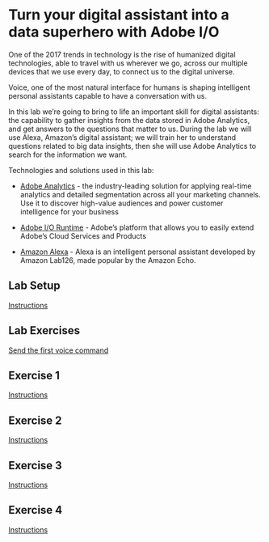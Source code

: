 # Turn your digital assistant into a data superhero with Adobe I/O

One of the 2017 trends in technology is the rise of humanized digital technologies, able to travel with us wherever we go, across our multiple devices that we use every day, to connect us to the digital universe.  

Voice, one of the most natural interface for humans is shaping intelligent personal assistants capable to have a conversation with us. 

In this lab we’re going to bring to life an important skill for digital assistants: the capability to gather insights from the data stored in Adobe Analytics, and get answers to the questions that matter to us. During the lab we will use Alexa, Amazon’s digital assistant; we will train her to understand questions related to big data insights, then she will use Adobe Analytics to search for the information we want.

Technologies and solutions used in this lab:

* [Adobe Analytics](http://www.adobe.com/marketing-cloud/web-analytics.html) - the industry-leading solution for applying real-time analytics and detailed segmentation across all your marketing channels. Use it to discover high-value audiences and power customer intelligence for your business

* [Adobe I/O Runtime](https://www.adobe.io/) - Adobe’s platform that allows you to easily extend Adobe’s Cloud Services and Products

* [Amazon Alexa](https://alexa.amazon.com) - Alexa is an intelligent personal assistant developed by Amazon Lab126, made popular by the Amazon Echo.


## Lab Setup
[Instructions](/docs/setup.md#setting-up)

## Lab Exercises

[Send the first voice command](/exercises/exercise-1#send-the-first-voice-command-to-your-skill)

## Exercise 1
[Instructions](/exercises/exercise-1#exercise-1)

## Exercise 2
[Instructions](/exercises/exercise-2)

## Exercise 3
[Instructions](/exercises/exercise-3)

## Exercise 4
[Instructions](/exercises/exercise-4)
